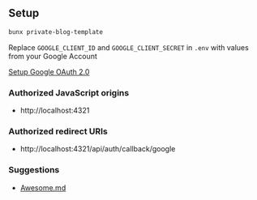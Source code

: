 ## Setup

```bash
bunx private-blog-template
```

Replace `GOOGLE_CLIENT_ID` and `GOOGLE_CLIENT_SECRET` in `.env` with values from your Google Account

[Setup Google OAuth 2.0](https://console.developers.google.com/apis/credentials)

### Authorized JavaScript origins

- http://localhost:4321

### Authorized redirect URIs

- http://localhost:4321/api/auth/callback/google

### Suggestions

- [Awesome.md](awesome.md)
